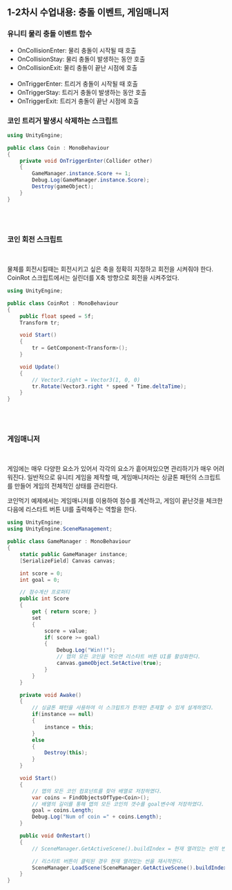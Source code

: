 <h2>1-2차시 수업내용: 충돌 이벤트, 게임매니저</h2>

<h3>유니티 물리 충돌 이벤트 함수</h3>

- OnCollisionEnter: 물리 충돌이 시작될 때 호출
- OnCollisionStay: 물리 충돌이 발생하는 동안 호출
- OnCollisionExit: 물리 충돌이 끝난 시점에 호출
<br><br>
- OnTriggerEnter: 트리거 충돌이 시작될 때 호출
- OnTriggerStay: 트리거 충돌이 발생하는 동안 호출
- OnTriggerExit: 트리거 충돌이 끝난 시점에 호출

<h3>코인 트리거 발생시 삭제하는 스크립트</h3>

```C#
using UnityEngine;

public class Coin : MonoBehaviour
{
    private void OnTriggerEnter(Collider other)
    {
        GameManager.instance.Score += 1;
        Debug.Log(GameManager.instance.Score);
        Destroy(gameObject);   
    }
}
```
<br><br>

<h3>코인 회전 스크립트</h3><br>

물체를 회전시킬때는 회전시키고 싶은 축을 정확히 지정하고 회전을 시켜줘야 한다. CoinRot 스크립트에서는 실린더를 X축 방향으로 회전을 시켜주었다.

```C#
using UnityEngine;

public class CoinRot : MonoBehaviour
{
    public float speed = 5f;
    Transform tr;

    void Start()
    {
        tr = GetComponent<Transform>();
    }

    void Update()
    {
        // Vector3.right = Vector3(1, 0, 0)
        tr.Rotate(Vector3.right * speed * Time.deltaTime);
    }
}
```
<br><br>

<h3>게임매니저</h3><br>

게임에는 매우 다양한 요소가 있어서 각각의 요소가 흩어져있으면 관리하기가 매우 어려워진다. 일반적으로 유니티 게임을 제작할 때, 게임매니저라는 싱글톤 패턴의 스크립트를 만들어 게임의 전체적인 상태를 관리한다.

코인먹기 예제에서는 게임매니저를 이용하여 점수를 계산하고, 게임이 끝난것을 체크한 다음에 리스타트 버튼 UI를 출력해주는 역할을 한다.


```C#
using UnityEngine;
using UnityEngine.SceneManagement;

public class GameManager : MonoBehaviour
{
    static public GameManager instance;
    [SerializeField] Canvas canvas;

    int score = 0;
    int goal = 0;

    // 점수계산 프로퍼티
    public int Score
    {
        get { return score; }
        set
        {
            score = value;
            if( score >= goal)
            {
                Debug.Log("Win!!");
                // 맵의 모든 코인을 먹으면 리스타트 버튼 UI를 활성화한다.
                canvas.gameObject.SetActive(true);
            }
        }
    }

    private void Awake()
    {
        // 싱글톤 패턴을 사용하여 이 스크립트가 한개만 존재할 수 있게 설계하였다.
        if(instance == null)
        {
            instance = this;
        }
        else
        {
            Destroy(this);
        }
    }

    void Start()
    {
        // 맵의 모든 코인 컴포넌트를 찾아 배열로 저장하였다.
        var coins = FindObjectsOfType<Coin>();
        // 배열의 길이를 통해 맵의 모든 코인의 갯수를 goal변수에 저장하였다.
        goal = coins.Length;
        Debug.Log("Num of coin =" + coins.Length);
    }

    public void OnRestart()
    {
        // SceneManager.GetActiveScene().buildIndex = 현재 열려있는 씬의 번호

        // 리스타트 버튼이 클릭된 경우 현재 열려있는 씬을 재시작한다.
        SceneManager.LoadScene(SceneManager.GetActiveScene().buildIndex);
    }
}
```
